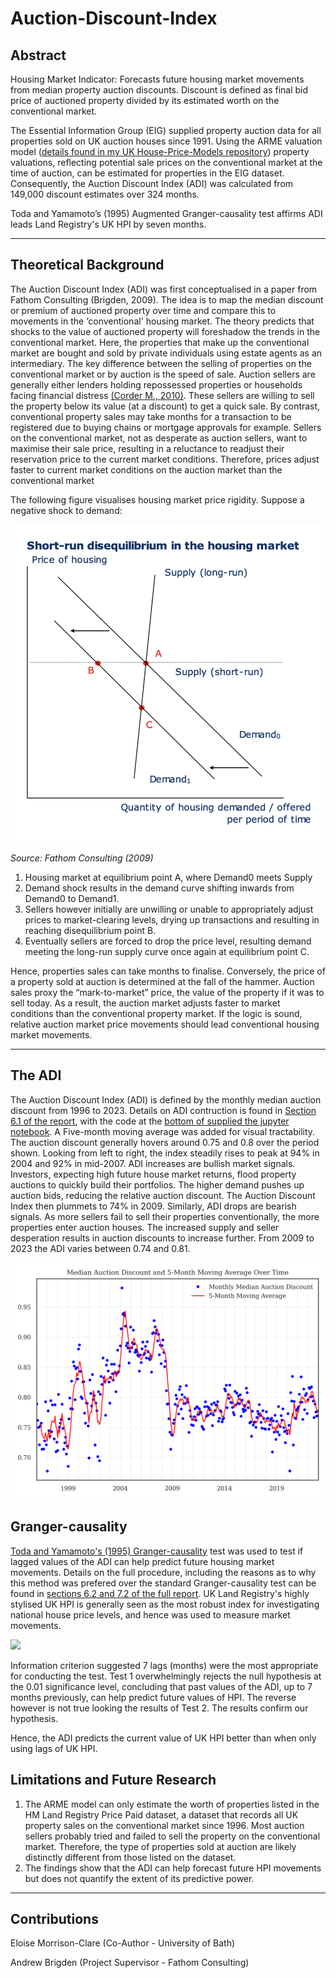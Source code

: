 # Auction-Discount-Index

## Abstract
Housing Market Indicator: Forecasts future housing market movements from median property auction discounts. Discount is defined as final bid price of auctioned property divided by its estimated worth on the conventional market.

The
Essential Information Group (EIG) supplied property auction data for all
properties sold on UK auction houses since 1991. Using the ARME valuation model ([details found in my UK House-Price-Models repository](https://github.com/arashid9-1/UK-House-Price-Models))
property valuations, reflecting potential sale prices on the conventional market at the time of auction, can be estimated for properties in the EIG dataset. Consequently, the Auction Discount Index (ADI) was calculated from 149,000 discount estimates over 324 months.

Toda and Yamamoto’s (1995) Augmented Granger-causality test affirms ADI leads Land Registry's UK HPI by seven months.

***

## Theoretical Background

The Auction Discount Index (ADI) was first conceptualised in a paper from Fathom Consulting (Brigden, 2009). The idea is to map the median discount or premium of auctioned property over time and compare this to movements in the ‘conventional' housing market. The theory predicts that shocks to the value of auctioned property
will foreshadow the trends in the conventional market. Here, the properties that make up the conventional market are bought and sold by private individuals using
estate agents as an intermediary. The key difference between the selling of properties
on the conventional market or by auction is the speed of sale. Auction sellers are
generally either lenders holding repossessed properties or households facing financial
distress [(Corder M., 2010)](https://www.bankofengland.co.uk/-/media/boe/files/quarterly-bulletin/2010/residential-property-auction-prices.pdf). These sellers are willing to sell the property below its
value (at a discount) to get a quick sale. By contrast, conventional property sales may take
months for a transaction to be registered due to buying chains or mortgage approvals
for example. Sellers on the conventional market, not as desperate as auction sellers,
want to maximise their sale price, resulting in a reluctance to readjust their
reservation price to the current market conditions. Therefore, prices adjust faster to
current market conditions on the auction market than the conventional market

The following figure visualises housing market price rigidity. Suppose a negative shock to demand:

![](Figure%201.png)

_Source: Fathom Consulting (2009)_

1.	Housing market at equilibrium point A, where Demand0 meets Supply
2.	Demand shock results in the demand curve shifting inwards from Demand0 to Demand1.
3.	Sellers however initially are unwilling or unable to appropriately adjust prices to market-clearing levels, drying up transactions and resulting in reaching disequilibrium point B.
4.	Eventually sellers are forced to drop the price level, resulting demand meeting the long-run supply curve once again at equilibrium point C.


Hence, properties sales can take months to finalise. Conversely, the price of a property sold at auction is determined at the fall of the hammer. Auction sales proxy the “mark-to-market” price, the value of the property if it was to sell today. As a result, the auction market adjusts faster to market conditions than the conventional property market. If the logic is sound, relative auction market price movements should lead conventional housing market movements.


***

## The ADI

The Auction Discount Index (ADI) is defined by the monthly median auction
discount from 1996 to 2023. Details on ADI contruction is found in [Section 6.1 of the report](ARME_and_ADI_report.pdf), with the code at the [bottom of supplied the jupyter notebook](appendix_testing_adi.ipynb).  A Five-month moving average was added for
visual tractability. The auction discount generally hovers around 0.75 and 0.8 over
the period shown. 
Looking from left to right, the index steadily rises to peak at 94% in 2004 and 92% in
mid-2007. ADI increases are bullish market signals. Investors, expecting high future
house market returns, flood property auctions to quickly build their portfolios. The
higher demand pushes up auction bids, reducing the relative auction discount. The
Auction Discount Index then plummets to 74% in 2009. Similarly, ADI drops are
bearish signals. As more sellers fail to sell their properties conventionally, the more
properties enter auction houses. The increased supply and seller desperation results
in auction discounts to increase further. From 2009 to 2023 the ADI varies between
0.74 and 0.81.

![](ADI%20image.png)

## Granger-causality

[Toda and Yamamoto's (1995) Granger-causality](https://www.sciencedirect.com/science/article/abs/pii/0304407694016168) test was used to test if lagged values of the ADI can help predict future housing market movements. Details on the full procedure, including the reasons as to why this method was prefered over the standard Granger-causality test can be found in [sections 6.2 and 7.2 of the full report](ARME_and_ADI_report.pdf). UK Land Registry's highly stylised UK HPI is generally seen as the most robust index for investigating national house price levels, and hence was used to measure market movements. 

![](Screenshot%202024-04-01%20at%2007.54.34.png)

Information criterion suggested 7 lags (months) were the most appropriate for conducting the test. Test 1 overwhelmingly rejects the null hypothesis at the 0.01 significance level,
concluding that past values of the ADI, up to 7 months previously, can help predict
future values of HPI. The reverse however is not true looking the results of Test 2.
The results confirm our hypothesis.

Hence, the ADI predicts the current value of UK HPI better than when only
using lags of UK HPI.

## Limitations and Future Research

1. The ARME model can only estimate the worth of properties listed in the HM Land Registry Price
Paid dataset, a dataset that records all UK property sales on the conventional market since 1996. Most auction sellers probably tried and failed to sell the
property on the conventional market. Therefore, the type of properties sold at
auction are likely distinctly different from those listed on the dataset. 
2. The findings show that the ADI can help forecast future HPI movements but does not quantify the extent of its predictive power.

***
## Contributions 
Eloise Morrison-Clare (Co-Author - University of Bath)

Andrew Brigden (Project Supervisor - Fathom Consulting)
